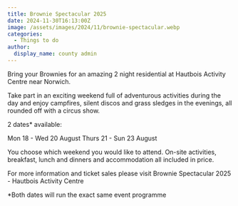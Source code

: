 ```yaml
---
title: Brownie Spectacular 2025
date: 2024-11-30T16:13:00Z
image: /assets/images/2024/11/brownie-spectacular.webp
categories:
  - Things to do
author:
  display_name: county admin
---
```

Bring your Brownies for an amazing 2 night residential at Hautbois Activity Centre near Norwich.

Take part in an exciting weekend full of adventurous activities during the day and enjoy campfires, silent discos and grass sledges in the evenings, all rounded off with a circus show.

2 dates* available:

Mon 18 - Wed 20 August
Thurs 21 - Sun 23 August

You choose which weekend you would like to attend.
On-site activities, breakfast, lunch and dinners and accommodation all included in price.

For more information and ticket sales please visit Brownie Spectacular 2025 - Hautbois Activity Centre

*Both dates will run the exact same event programme
